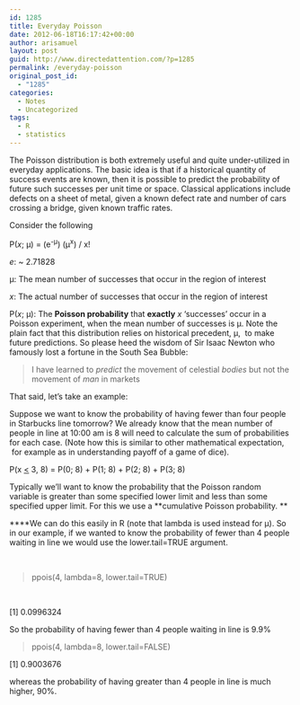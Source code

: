```yaml
---
id: 1285
title: Everyday Poisson
date: 2012-06-18T16:17:42+00:00
author: arisamuel
layout: post
guid: http://www.directedattention.com/?p=1285
permalink: /everyday-poisson
original_post_id:
  - "1285"
categories:
  - Notes
  - Uncategorized
tags:
  - R
  - statistics
---
```

The Poisson distribution is both extremely useful and quite under-utilized in everyday applications. The basic idea is that if a historical quantity of success events are known, then it is possible to predict the probability of future such successes per unit time or space. Classical applications include defects on a sheet of metal, given a known defect rate and number of cars crossing a bridge, given known traffic rates.

Consider the following

P(_x_; μ) = (e<sup>-μ</sup>) (μ<sup>x</sup>) / x!

_e_: ~ 2.71828

μ: The mean number of successes that occur in the region of interest

_x_: The actual number of successes that occur in the region of interest

P(_x_; μ): The **Poisson probability** that **exactly** _x_ &#8216;successes&#8217; occur in a Poisson experiment, when the mean number of successes is μ. Note the plain fact that this distribution relies on historical precedent, μ,  to make future predictions. So please heed the wisdom of Sir Isaac Newton who famously lost a fortune in the South Sea Bubble:

> I have learned to _predict_ the movement of celestial _bodies_ but not the movement of _man_ in markets

That said, let&#8217;s take an example:

Suppose we want to know the probability of having fewer than four people in Starbucks line tomorrow? We already know that the mean number of people in line at 10:00 am is 8 will need to calculate the sum of probabilities for each case. (Note how this is similar to other mathematical expectation,  for example as in understanding payoff of a game of dice).

P(x <span style="text-decoration:underline;"><</span> 3, 8) = P(0; 8) + P(1; 8) + P(2; 8) + P(3; 8)

Typically we&#8217;ll want to know the probability that the Poisson random variable is greater than some specified lower limit and less than some specified upper limit. For this we use a **cumulative Poisson probability. **

****We can do this easily in R (note that lambda is used instead for μ). So in our example, if we wanted to know the probability of fewer than 4 people waiting in line we would use the lower.tail=TRUE argument.

&nbsp;

> ppois(4, lambda=8, lower.tail=TRUE)

&nbsp;

[1] 0.0996324

So the probability of having fewer than 4 people waiting in line is 9.9%

> ppois(4, lambda=8, lower.tail=FALSE)

[1] 0.9003676

whereas the probability of having greater than 4 people in line is much higher, 90%.

&nbsp;